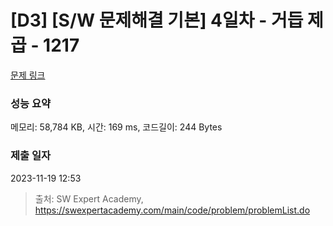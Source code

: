 # [D3] [S/W 문제해결 기본] 4일차 - 거듭 제곱 - 1217 

[문제 링크](https://swexpertacademy.com/main/code/problem/problemDetail.do?contestProbId=AV14dUIaAAUCFAYD) 

### 성능 요약

메모리: 58,784 KB, 시간: 169 ms, 코드길이: 244 Bytes

### 제출 일자

2023-11-19 12:53



> 출처: SW Expert Academy, https://swexpertacademy.com/main/code/problem/problemList.do